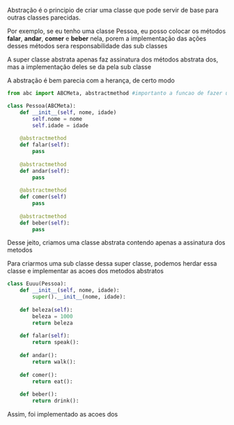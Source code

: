 Abstração é o principio de criar uma classe que pode servir de base para outras classes parecidas.

Por exemplo, se eu tenho uma classe Pessoa, eu posso colocar os métodos **falar**, **andar**, **comer** e **beber** nela, porem a implementação das ações desses métodos sera responsabilidade das sub classes

A super classe abstrata apenas faz assinatura dos métodos abstrata dos, mas a implementação deles se da pela sub classe

A abstração é bem parecia com a herança, de certo modo

```python
from abc import ABCMeta, abstractmethod #importanto a funcao de fazer uma classe e metodo abstrato (a classe nao precisa ser abstrata para o metodo tambem ser)

class Pessoa(ABCMeta):
	def __init__(self, nome, idade)
		self.nome = nome
		self.idade = idade
		
	@abstractmethod
	def falar(self):
		pass
		
	@abstractmethod	
	def andar(self):
		pass
		
	@abstractmethod	
	def comer(self)
		pass
		
	@abstractmethod	
	def beber(self):
		pass


```

Desse jeito, criamos uma classe abstrata contendo apenas a assinatura dos metodos

Para criarmos uma sub classe dessa super classe, podemos herdar essa classe e implementar as acoes dos metodos abstratos

```python
class Euuu(Pessoa):
	def __init__(self, nome, idade):
		super().__init__(nome, idade):
		
	def beleza(self):
		beleza = 1000
		return beleza
		
	def falar(self):
		return speak():
		
	def andar():
		return walk():
		
	def comer():
		return eat():
		
	def beber():
		return drink():
```

Assim, foi implementado as acoes dos 